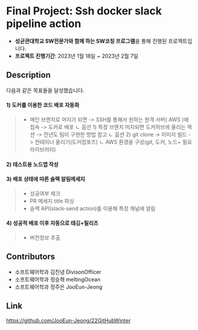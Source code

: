 # Final Project: Ssh docker slack pipeline action
- **성균관대학교 SW전문가와 함께 하는 SW코칭 프로그램**을 통해 진행된 프로젝트입니다.
- **프로젝트 진행기간**: 2023년 1월 18일 ~ 2023년 2월 7일

## Description
다음과 같은 목표들을 달성했습니다.  
#### 1) 도커를 이용한 코드 배포 자동화
> - 메인 브랜치로 머지가 되면 -> SSH를 통해서 원하는 원격 서버( AWS )에 접속 -> 도커로 배포
>    ㄴ 옵션 1) 특정 브랜치 머지되면 도커허브에 올리는 액션 -> 전년도 팀이 구현한 방법 참고
>    ㄴ 옵션 2) git clone -> 이미지 빌드 -> 컨테이너 올리기(도커컴포즈)
>    ㄴ AWS 환경을 구성(git, 도커, 노드+ 필요라이브러리)
>     
#### 2) 테스트용 노드앱 작성
>
#### 3) 배포 상태에 따른 슬랙 알림메세지
> - 성공여부 체크
> - PR 메세지 title 파싱
> - 슬랙 API(slack-send action)를 이용해 특정 채널에 알림
 
#### 4) 성공적 배포 이후 자동으로 태깅+릴리즈
> - 버전정보 추출

## Contributors

- 소프트웨어학과 김진녕 DivisonOfficer
- 소프트웨어학과 정승혁 meltingOcean
- 소프트웨어학과 정주은 JooEun-Jeong

## Link

https://github.com/JooEun-Jeong/22GitHubWinter